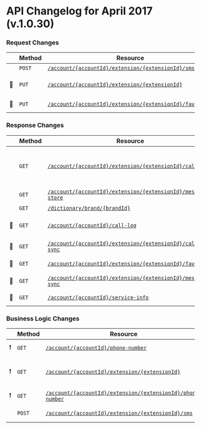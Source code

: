 # API Changelog for April 2017 (v.1.0.30)

### Request Changes
|         |Method|Resource|Change Description|
|---------|------|--------|------------------|
|         |`POST`|[`/account/{accountId}/extension/{extensionId}/sms`](https://developers.ringcentral.com/api-docs/latest/index.html#!#RefCreateSMSMessage)|MMS sending supported|
|&#x1F510;|`PUT` |[`/account/{accountId}/extension/{extensionId}`](https://developers.ringcentral.com/api-docs/latest/index.html#!#RefModifyExtension)|`callQueueInfo` and `transition.sendWelcomeEmail` parameters supported|
|&#x1F510;|`PUT` |[`/account/{accountId}/extension/{extensionId}/favorites`](https://developers.ringcentral.com/api-docs/latest/index.html#!#RefUpdateFavoriteContacts)|`records.accountId` parameter supported|


### Response Changes
|         |Method|Resource|Change Description|
|---------|------|--------|------------------|
|         |`GET` |[`/account/{accountId}/extension/{extensionId}/call-log`](https://developers.ringcentral.com/api-docs/latest/index.html#!#RefGetExtensionCallLog)|`message` attribute added (for calls forwarded to voicemail), `billing.costIncluded` and `billing.costPurchased` attributes added|
|         |`GET` |[`/account/{accountId}/extension/{extensionId}/message-store`](https://developers.ringcentral.com/api-docs/latest/index.html#!#RefGetMessageInfo)|`to.target` attribute added (for group SMS/MMS)|
|         |`GET` |[`/dictionary/brand/{brandId}`](https://developers.ringcentral.com/api-docs/latest/index.html#!#RefGetDictionaryBrand)|`shortName` attribute added|
|&#x1F510;|`GET` |[`/account/{accountId}/call-log`](https://developers.ringcentral.com/api-docs/latest/index.html#!#RefAccountCallLog.html)|`billing.costIncluded` and `billing.costPurchased` attributes added|
|&#x1F510;|`GET` |[`/account/{accountId}/extension/{extensionId}/call-log-sync`](https://developers.ringcentral.com/api-docs/latest/index.html#!#RefMakeCallLogSync)|`message` attribute added (for calls forwarded to voicemail)|
|&#x1F510;|`GET` |[`/account/{accountId}/extension/{extensionId}/favorites`](https://developers.ringcentral.com/api-docs/latest/index.html#!#RefUpdateFavoriteContacts)|`records.accountId` attribute added|
|&#x1F510;|`GET` |[`/account/{accountId}/extension/{extensionId}/message-sync`](https://developers.ringcentral.com/api-docs/latest/index.html#!#GetMessageSync)|`to.target` attribute added (for group SMS/MMS)|
|&#x1F510;|`GET` |[`/account/{accountId}/service-info`](https://developers.ringcentral.com/api-docs/latest/index.html#!#RefGetServiceInfo)|`limits.maxExtensionNumberLength` attribute added|


### Business Logic Changes
|         |Method|Resource|Change Description|
|---------|------|--------|------------------|
|&#x2757; |`GET` |[`/account/{accountId}/phone-number`](https://developers.ringcentral.com/api-docs/latest/index.html#!#RefGetPhoneNumber)|`ForwardedCompanyNumber` value supported for `usageType`|
|&#x2757; |`GET` |[`/account/{accountId}/extension/{extensionId}`](https://developers.ringcentral.com/api-docs/latest/index.html#!#RefGetExtensionInfo)|`PromoMessage`, `CallParkLocations`, `ExternalDirectoryIntegration` service feature supported|
|&#x2757; |`GET` |[`/account/{accountId}/extension/{extensionId}/phone-number`](https://developers.ringcentral.com/api-docs/latest/index.html#!#RefGetExtensionPhoneNumbers)|`ForwardedCompanyNumber` value supported for `usageType`|
|         |`POST`|[`/account/{accountId}/extension/{extensionId}/sms`](https://developers.ringcentral.com/api-docs/latest/index.html#!#RefCreateSMSMessage)|Multiple values for `to` parameter supported|
